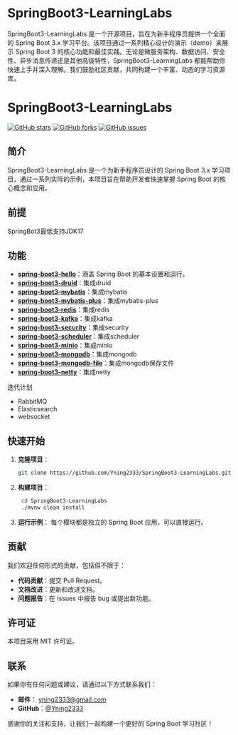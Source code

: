 # SpringBoot3-LearningLabs
SpringBoot3-LearningLabs 是一个开源项目，旨在为新手程序员提供一个全面的 Spring Boot 3.x 学习平台。该项目通过一系列精心设计的演示（demo）来展示 Spring Boot 3 的核心功能和最佳实践。无论是微服务架构、数据访问、安全性、异步消息传递还是其他高级特性，SpringBoot3-LearningLabs 都能帮助你快速上手并深入理解。我们鼓励社区贡献，共同构建一个丰富、动态的学习资源库。
# SpringBoot3-LearningLabs

[![GitHub stars](https://img.shields.io/github/stars/Yning2333/SpringBoot3-LearningLabs?style=social)](https://github.com/Yning2333/SpringBoot3-LearningLabs)
[![GitHub forks](https://img.shields.io/github/forks/Yning2333/SpringBoot3-LearningLabs?style=social)](https://github.com/Yning2333/SpringBoot3-LearningLabs)
[![GitHub issues](https://img.shields.io/github/issues/Yning2333/SpringBoot3-LearningLabs)](https://github.com/Yning2333/SpringBoot3-LearningLabs/issues)

## 简介

SpringBoot3-LearningLabs 是一个为新手程序员设计的 Spring Boot 3.x 学习项目。通过一系列实际的示例，本项目旨在帮助开发者快速掌握 Spring Boot 的核心概念和应用。
## 前提

SpringBot3最低支持JDK17

## 功能

- **[spring-boot3-hello](https://github.com/Yning2333/SpringBoot3-LearningLabs/tree/main/spring-boot3-hello)**：涵盖 Spring Boot 的基本设置和运行。
- **[spring-boot3-druid](https://github.com/Yning2333/SpringBoot3-LearningLabs/tree/main/spring-boot3-druid)**：集成druid
- **[spring-boot3-mybatis](https://github.com/Yning2333/SpringBoot3-LearningLabs/tree/main/spring-boot3-mybatis)**：集成mybatis
- **[spring-boot3-mybatis-plus](https://github.com/Yning2333/SpringBoot3-LearningLabs/tree/main/spring-boot3-mybatis-plus)**：集成mybatis-plus
- **[spring-boot3-redis](https://github.com/Yning2333/SpringBoot3-LearningLabs/tree/main/spring-boot3-redis)**：集成redis
- **[spring-boot3-kafka](https://github.com/Yning2333/SpringBoot3-LearningLabs/tree/main/spring-boot3-kafka)**：集成kafka
- **[spring-boot3-security](https://github.com/Yning2333/SpringBoot3-LearningLabs/tree/main/spring-boot3-security)**：集成security
- **[spring-boot3-scheduler](https://github.com/Yning2333/SpringBoot3-LearningLabs/tree/main/spring-boot3-scheduler)**：集成scheduler
- **[spring-boot3-minio](https://github.com/Yning2333/SpringBoot3-LearningLabs/tree/main/spring-boot3-minio)**：集成minio
- **[spring-boot3-mongodb](https://github.com/Yning2333/SpringBoot3-LearningLabs/tree/main/spring-boot3-minio)**：集成mongodb
- **[spring-boot3-mongodb-file](https://github.com/Yning2333/SpringBoot3-LearningLabs/tree/main/spring-boot3-minio)**：集成mongodb保存文件
- **[spring-boot3-netty](https://github.com/Yning2333/SpringBoot3-LearningLabs/tree/main/spring-boot3-netty)**：集成netty

迭代计划
- RabbitMQ
- Elasticsearch
- websocket

## 快速开始

1. **克隆项目**：
   ```bash
   git clone https://github.com/Yning2333/SpringBoot3-LearningLabs.git
2. **构建项目**：
   ```bash
    cd SpringBoot3-LearningLabs
    ./mvnw clean install

3. **运行示例**：
每个模块都是独立的 Spring Boot 应用，可以直接运行。

## 贡献
我们欢迎任何形式的贡献，包括但不限于：

- **代码贡献**：提交 Pull Request。
- **文档改进**：更新和改进文档。
- **问题报告**：在 Issues 中报告 bug 或提出新功能。
## 许可证
本项目采用 MIT 许可证。

## 联系
如果你有任何问题或建议，请通过以下方式联系我们：
- **邮件**： yning2333@gmail.com
- **GitHub**：[@Yning2333](https://github.com/Yning2333)

感谢你的关注和支持，让我们一起构建一个更好的 Spring Boot 学习社区！
  
